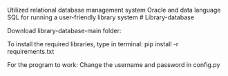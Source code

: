 Utilized relational database management system Oracle and data language SQL for running a user-friendly library system # Library-database

Download library-database-main folder:

To install the required libraries, type in terminal:
pip install -r requirements.txt

For the program to work:
Change the username and password in config.py
